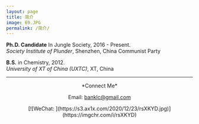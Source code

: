 ```yaml
---
layout: page
title: 简介
image: 69.JPG
permalink: /简介/
---
```




**Ph.D. Candidate** In Jungle Society, 2016 - Present.  
*Society Institute of Plunder*, Shenzhen, China Communist Party



**B.S.** in Chemistry,  2012.  
*University of XT of China (UXTC)*, XT, China

****


<center>*Connect Me*

Email: banklc@gmail.com

<center>[![WeChat: ](https://s3.ax1x.com/2020/12/23/rsXKYD.jpg)](https://imgchr.com/i/rsXKYD)





